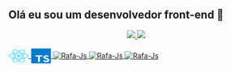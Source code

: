 ## Olá eu sou um desenvolvedor front-end 👋

<div align="center">
  <a href="https://github.com/elldev">
  <img height="180em" src="https://github-readme-stats.vercel.app/api?username=elldev&show_icons=true&theme=dracula&include_all_commits=true&count_private=true"/>
  <img height="180em" src="https://github-readme-stats.vercel.app/api/top-langs/?username=elldev&layout=compact&langs_count=7&theme=dracula"/>
</div>
<div style="display: inline_block"><br>
  <img align="center" alt="Rafa-React" height="30" width="40" src="https://raw.githubusercontent.com/devicons/devicon/master/icons/react/react-original.svg">
  <img align="center" alt="Rafa-Ts" height="30" width="40" src="https://raw.githubusercontent.com/devicons/devicon/master/icons/typescript/typescript-plain.svg">
  <img align="center" alt="Rafa-Js" height="30" width="40" src="https://cdn.jsdelivr.net/gh/devicons/devicon/icons/nextjs/nextjs-line.svg">
  <img align="center" alt="Rafa-Js" height="30" width="40" src="https://cdn.jsdelivr.net/gh/devicons/devicon/icons/graphql/graphql-plain.svg" />        
  <img align="center" alt="Rafa-Js" height="30" width="40" src="https://cdn.jsdelivr.net/gh/devicons/devicon/icons/tailwindcss/tailwindcss-plain.svg" />
</div>
  
  ##
 
<div>

<!-- ![Snake animation](https://github.com/rafaballerini/rafaballerini/blob/output/github-contribution-grid-snake.svg) -->

</div>
